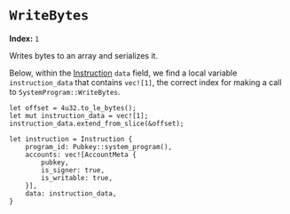 # `WriteBytes`

**Index:** `1`

Writes bytes to an array and serializes it.

Below, within the [Instruction] `data` field, we find a local variable `instruction_data` that contains `vec![1]`, the correct index for making a call to `SystemProgram::WriteBytes`.

```rust,ignore
let offset = 4u32.to_le_bytes();
let mut instruction_data = vec![1];
instruction_data.extend_from_slice(&offset);

let instruction = Instruction {
    program_id: Pubkey::system_program(),
    accounts: vec![AccountMeta {
        pubkey,
        is_signer: true,
        is_writable: true,
    }],
    data: instruction_data,
}
```

<!-- Internal -->
[Instruction]: ../program/instructions-and-messages.md#instructions
